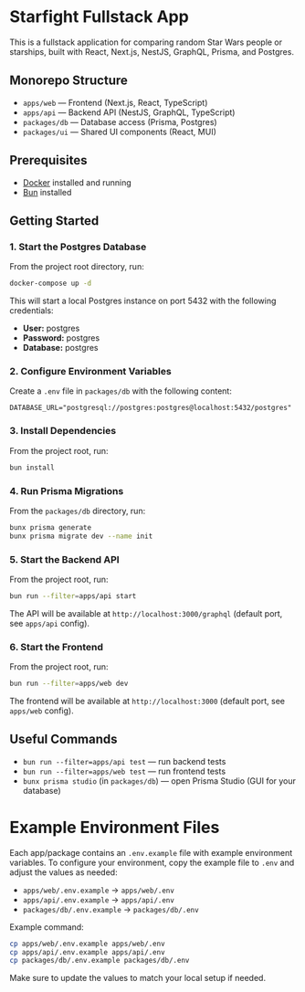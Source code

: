 # Starfight Fullstack App

This is a fullstack application for comparing random Star Wars people or starships, built with React, Next.js, NestJS, GraphQL, Prisma, and Postgres.

## Monorepo Structure

- `apps/web` — Frontend (Next.js, React, TypeScript)
- `apps/api` — Backend API (NestJS, GraphQL, TypeScript)
- `packages/db` — Database access (Prisma, Postgres)
- `packages/ui` — Shared UI components (React, MUI)

## Prerequisites

- [Docker](https://www.docker.com/get-started) installed and running
- [Bun](https://bun.sh/) installed

## Getting Started

### 1. Start the Postgres Database

From the project root directory, run:

```sh
docker-compose up -d
```

This will start a local Postgres instance on port 5432 with the following credentials:

- **User:** postgres
- **Password:** postgres
- **Database:** postgres

### 2. Configure Environment Variables

Create a `.env` file in `packages/db` with the following content:

```
DATABASE_URL="postgresql://postgres:postgres@localhost:5432/postgres"
```

### 3. Install Dependencies

From the project root, run:

```sh
bun install
```

### 4. Run Prisma Migrations

From the `packages/db` directory, run:

```sh
bunx prisma generate
bunx prisma migrate dev --name init
```

### 5. Start the Backend API

From the project root, run:

```sh
bun run --filter=apps/api start
```

The API will be available at `http://localhost:3000/graphql` (default port, see `apps/api` config).

### 6. Start the Frontend

From the project root, run:

```sh
bun run --filter=apps/web dev
```

The frontend will be available at `http://localhost:3000` (default port, see `apps/web` config).

## Useful Commands

- `bun run --filter=apps/api test` — run backend tests
- `bun run --filter=apps/web test` — run frontend tests
- `bunx prisma studio` (in `packages/db`) — open Prisma Studio (GUI for your database)

# Example Environment Files

Each app/package contains an `.env.example` file with example environment variables. To configure your environment, copy the example file to `.env` and adjust the values as needed:

- `apps/web/.env.example` → `apps/web/.env`
- `apps/api/.env.example` → `apps/api/.env`
- `packages/db/.env.example` → `packages/db/.env`

Example command:

```sh
cp apps/web/.env.example apps/web/.env
cp apps/api/.env.example apps/api/.env
cp packages/db/.env.example packages/db/.env
```

Make sure to update the values to match your local setup if needed.
